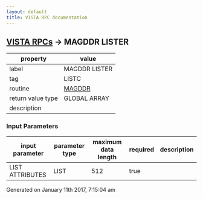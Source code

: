 ```yaml
---
layout: default
title: VISTA RPC documentation
---
```




## [VISTA RPCs](TableOfContent.md) &#8594; MAGDDR LISTER 

 property | value 
--- | --- 
 label | MAGDDR LISTER
 tag | LISTC
 routine | [MAGDDR](http://code.osehra.org/dox/Routine_MAGDDR_source.html)
 return value type | GLOBAL ARRAY
 description | 

### Input Parameters

| input parameter | parameter type | maximum data length | required | description | 
| --- | --- | --- | --- | --- | 
| LIST ATTRIBUTES | LIST | 512 | true |  | 




 Generated on January 11th 2017, 7:15:04 am